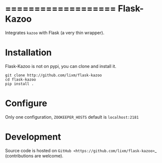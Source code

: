 ===================
Flask-Kazoo
===================

Integrates ``kazoo`` with Flask (a very thin wrapper).

Installation
============

Flask-Kazoo is not on pypi, you can clone and install it.
    
    git clone http://github.com/lixm/flask-kazoo
    cd flask-kazoo
    pip install .

Configure
=========

Only one configuration, `ZOOKEEPER_HOSTS` default is `localhost:2181`


Development
===========

Source code is hosted on `GitHub <https://github.com/lixm/flask-kazoo>`_
(contributions are welcome).
